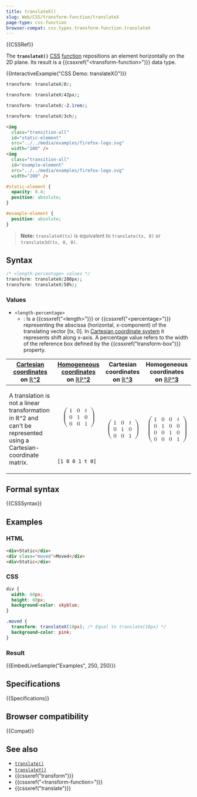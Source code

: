 ```yaml
---
title: translateX()
slug: Web/CSS/transform-function/translateX
page-type: css-function
browser-compat: css.types.transform-function.translateX
---
```


{{CSSRef}}

The **`translateX()`** [CSS](/en-US/docs/Web/CSS) [function](/en-US/docs/Web/CSS/CSS_Functions) repositions an element horizontally on the 2D plane. Its
result is a {{cssxref("&lt;transform-function&gt;")}} data type.

{{InteractiveExample("CSS Demo: translateX()")}}

```css interactive-example-choice
transform: translateX(0);
```

```css interactive-example-choice
transform: translateX(42px);
```

```css interactive-example-choice
transform: translateX(-2.1rem);
```

```css interactive-example-choice
transform: translateX(3ch);
```

```html interactive-example
<img
  class="transition-all"
  id="static-element"
  src="../../media/examples/firefox-logo.svg"
  width="200" />
<img
  class="transition-all"
  id="example-element"
  src="../../media/examples/firefox-logo.svg"
  width="200" />
```

```css interactive-example
#static-element {
  opacity: 0.4;
  position: absolute;
}

#example-element {
  position: absolute;
}
```

> **Note:** `translateX(tx)` is equivalent to
> `translate(tx, 0)` or
> `translate3d(tx, 0, 0)`.

## Syntax

```css
/* <length-percentage> values */
transform: translateX(200px);
transform: translateX(50%);
```

### Values

- `<length-percentage>`
  - : Is a {{cssxref("&lt;length&gt;")}} or {{cssxref("&lt;percentage&gt;")}} representing the abscissa (horizontal, x-component) of the
    translating vector [tx, 0]. In [Cartesian coordinate system](/en-US/docs/Web/CSS/transform-function#cartesian_coordinates) it represents shift along x-axis. A percentage value refers to the width of the reference box defined by the
    {{cssxref("transform-box")}} property.

<table class="standard-table">
  <thead>
    <tr>
      <th scope="col"><a href="/en-US/docs/Web/CSS/transform-function#cartesian_coordinates">Cartesian coordinates</a> on <a href="https://en.wikipedia.org/wiki/Real_coordinate_space">ℝ^2</a></th>
      <th scope="col"><a href="https://en.wikipedia.org/wiki/Homogeneous_coordinates">Homogeneous coordinates</a> on <a href="https://en.wikipedia.org/wiki/Real_projective_plane">ℝℙ^2</a></th>
      <th scope="col">Cartesian coordinates on <a href="https://en.wikipedia.org/wiki/Real_coordinate_space">ℝ^3</a></th>
      <th scope="col">Homogeneous coordinates on <a href="https://en.wikipedia.org/wiki/Real_projective_space">ℝℙ^3</a></th>
    </tr>
  </thead>
  <tbody>
    <tr>
      <td rowspan="2">
        <p>
          A translation is not a linear transformation in ℝ^2 and can't be represented using a Cartesian-coordinate matrix.
        </p>
      </td>
      <td>
        <math display="block">
          <semantics><mrow><mo>(</mo><mtable><mtr><mtd><mn>1</mn></mtd><mtd><mn>0</mn></mtd><mtd><mi>t</mi></mtd></mtr><mtr><mtd><mn>0</mn></mtd><mtd><mn>1</mn></mtd><mtd><mn>0</mn></mtd></mtr><mtr><mtd><mn>0</mn></mtd><mtd><mn>0</mn></mtd><mtd><mn>1</mn></mtd></mtr></mtable><mo>)</mo></mrow><annotation encoding="TeX">\left( \begin{array}{ccc} 1 & 0 & t \\ 0 & 1 & 0 \\ 0 & 0 & 1 \end{array} \right)</annotation></semantics>
        </math>
      </td>
      <td rowspan="2">
        <math display="block">
          <semantics><mrow><mo>(</mo><mtable><mtr><mtd><mn>1</mn></mtd><mtd><mn>0</mn></mtd><mtd><mi>t</mi></mtd></mtr><mtr><mtd><mn>0</mn></mtd><mtd><mn>1</mn></mtd><mtd><mn>0</mn></mtd></mtr><mtr><mtd><mn>0</mn></mtd><mtd><mn>0</mn></mtd><mtd><mn>1</mn></mtd></mtr></mtable><mo>)</mo></mrow><annotation encoding="TeX">\left( \begin{array}{ccc} 1 & 0 & t \\ 0 & 1 & 0 \\ 0 & 0 & 1 \end{array} \right)</annotation></semantics>
        </math>
      </td>
      <td rowspan="2">
        <math display="block">
          <semantics><mrow><mo>(</mo><mtable><mtr><mtd><mn>1</mn></mtd><mtd><mn>0</mn></mtd><mtd><mn>0</mn></mtd><mtd><mi>t</mi></mtd></mtr><mtr><mtd><mn>0</mn></mtd><mtd><mn>1</mn></mtd><mtd><mn>0</mn></mtd><mtd><mn>0</mn></mtd></mtr><mtr><mtd><mn>0</mn></mtd><mtd><mn>0</mn></mtd><mtd><mn>1</mn></mtd><mtd><mn>0</mn></mtd></mtr><mtr><mtd><mn>0</mn></mtd><mtd><mn>0</mn></mtd><mtd><mn>0</mn></mtd><mtd><mn>1</mn></mtd></mtr></mtable><mo>)</mo></mrow><annotation encoding="TeX">\left( \begin{array}{cccc} 1 & 0 & 0 & t \\ 0 & 1 & 0 & 0 \\ 0 & 0 & 1 & 0 \\ 0 & 0 & 0 & 1 \end{array} \right)</annotation></semantics>
        </math>
      </td>
    </tr>
    <tr>
      <td><code>[1 0 0 1 t 0]</code></td>
    </tr>
  </tbody>
</table>

## Formal syntax

{{CSSSyntax}}

## Examples

### HTML

```html
<div>Static</div>
<div class="moved">Moved</div>
<div>Static</div>
```

### CSS

```css
div {
  width: 60px;
  height: 60px;
  background-color: skyblue;
}

.moved {
  transform: translateX(10px); /* Equal to translate(10px) */
  background-color: pink;
}
```

### Result

{{EmbedLiveSample("Examples", 250, 250)}}

## Specifications

{{Specifications}}

## Browser compatibility

{{Compat}}

## See also

- [`translate()`](/en-US/docs/Web/CSS/transform-function/translate)
- [`translateY()`](/en-US/docs/Web/CSS/transform-function/translateY)
- {{cssxref("transform")}}
- {{cssxref("&lt;transform-function&gt;")}}
- {{cssxref("translate")}}
